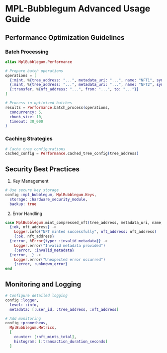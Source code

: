 # MPL-Bubblegum Advanced Usage Guide


## Performance Optimization Guidelines

### Batch Processing
```elixir
alias MplBubblegum.Performance

# Prepare batch operations
operations = [
  {:mint, %{tree_address: "...", metadata_uri: "...", name: "NFT1", symbol: "NFT"}},
  {:mint, %{tree_address: "...", metadata_uri: "...", name: "NFT2", symbol: "NFT"}},
  {:transfer, %{nft_address: "...", from: "...", to: "..."}}
]

# Process in optimized batches
results = Performance.batch_process(operations,
  concurrency: 5,
  chunk_size: 10,
  timeout: 30_000
)
```

### Caching Strategies
```elixir
# Cache tree configurations
cached_config = Performance.cached_tree_config(tree_address)
```

## Security Best Practices

1. Key Management
```elixir
# Use secure key storage
config :mpl_bubblegum, MplBubblegum.Keys,
  storage: :hardware_security_module,
  backup: true
```

2. Error Handling
```elixir
case MplBubblegum.mint_compressed_nft(tree_address, metadata_uri, name, symbol) do
  {:ok, nft_address} ->
    Logger.info("NFT minted successfully", nft_address: nft_address)
    {:ok, nft_address}
  {:error, %Error{type: :invalid_metadata}} ->
    Logger.error("Invalid metadata provided")
    {:error, :invalid_metadata}
  {:error, _} ->
    Logger.error("Unexpected error occurred")
    {:error, :unknown_error}
end
```

## Monitoring and Logging

```elixir
# Configure detailed logging
config :logger,
  level: :info,
  metadata: [:user_id, :tree_address, :nft_address]

# Add monitoring
config :prometheus,
  MplBubblegum.Metrics,
  [
    counter: [:nft_mints_total],
    histogram: [:transaction_duration_seconds]
  ]
```